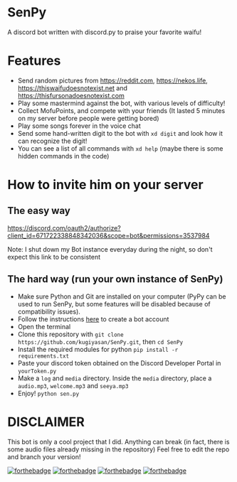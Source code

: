 # SenPy
A discord bot written with discord.py to praise your favorite waifu!

# Features
* Send random pictures from https://reddit.com, https://nekos.life, https://thiswaifudoesnotexist.net and https://thisfursonadoesnotexist.com
* Play some mastermind against the bot, with various levels of difficulty!
* Collect MofuPoints, and compete with your friends (It lasted 5 minutes on my server before people were getting bored)
* Play some songs forever in the voice chat
* Send some hand-written digit to the bot with `xd digit` and look how it can recognize the digit!
* You can see a list of all commands with `xd help` (maybe there is some hidden commands in the code)

# How to invite him on your server
## The easy way
https://discord.com/oauth2/authorize?client_id=671722338848342036&scope=bot&permissions=3537984

Note: I shut down my Bot instance everyday during the night, so don't expect this link to be consistent

## The hard way (run your own instance of SenPy)
* Make sure Python and Git are installed on your computer (PyPy can be used to run SenPy, but some features will be disabled because of compatibility issues).
* Follow the instructions [here](https://discordpy.readthedocs.io/en/latest/discord.html) to create a bot account
* Open the terminal
* Clone this repository with `git clone https://github.com/kugiyasan/SenPy.git`, then `cd SenPy`
* Install the required modules for python `pip install -r requirements.txt`
* Paste your discord token obtained on the Discord Developer Portal in `yourToken.py`
* Make a `log` and `media` directory. Inside the `media` directory, place a `audio.mp3`, `welcome.mp3` and `seeya.mp3`
* Enjoy! `python sen.py`

# DISCLAIMER
This bot is only a cool project that I did. Anything can break (in fact, there is some audio files already missing in the repository)
Feel free to edit the repo and branch your version!

[![forthebadge](https://forthebadge.com/images/badges/contains-cat-gifs.svg)](https://forthebadge.com)
[![forthebadge](https://forthebadge.com/images/badges/ages-18.svg)](https://forthebadge.com)
[![forthebadge](https://forthebadge.com/images/badges/built-with-science.svg)](https://forthebadge.com)
[![forthebadge](https://forthebadge.com/images/badges/you-didnt-ask-for-this.svg)](https://forthebadge.com)
